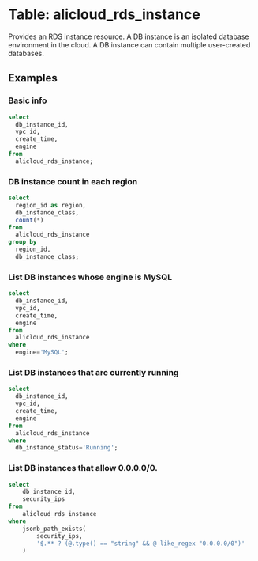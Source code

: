 # Table: alicloud_rds_instance

Provides an RDS instance resource. A DB instance is an isolated database environment in the cloud. A DB instance can contain multiple user-created databases.

## Examples

### Basic info

```sql
select
  db_instance_id,
  vpc_id,
  create_time,
  engine
from
  alicloud_rds_instance;
```


### DB instance count in each region

```sql
select
  region_id as region,
  db_instance_class,
  count(*)
from
  alicloud_rds_instance
group by
  region_id,
  db_instance_class;
```


### List DB instances whose engine is MySQL

```sql
select
  db_instance_id,
  vpc_id,
  create_time,
  engine
from
  alicloud_rds_instance
where
  engine='MySQL';
```


### List DB instances that are currently running

```sql
select
  db_instance_id,
  vpc_id,
  create_time,
  engine
from
  alicloud_rds_instance
where
  db_instance_status='Running';
```

### List DB instances that allow 0.0.0.0/0.

```sql
select
	db_instance_id,
	security_ips
from
	alicloud_rds_instance
where
	jsonb_path_exists(
		security_ips,
		'$.** ? (@.type() == "string" && @ like_regex "0.0.0.0/0")'
	)
```